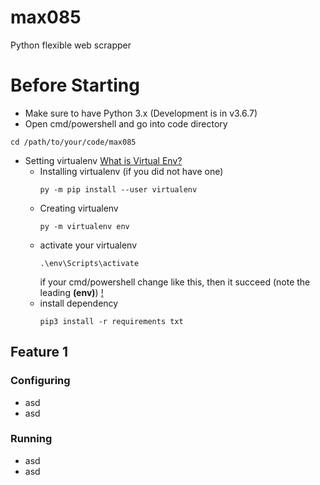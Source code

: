 # max085
Python flexible web scrapper




# Before Starting
- Make sure to have Python 3.x (Development is in v3.6.7)
- Open cmd/powershell and go into code directory
```
cd /path/to/your/code/max085
```

- Setting virtualenv [What is Virtual Env?](https://packaging.python.org/guides/installing-using-pip-and-virtualenv/)
  - Installing virtualenv (if you did not have one) 
      ```
      py -m pip install --user virtualenv
      ```
  - Creating virtualenv    
    ```
    py -m virtualenv env
    ```
  - activate your virtualenv
    ```
    .\env\Scripts\activate
    ```
    if your cmd/powershell change like this, then it succeed (note the leading **(env)**)
    [!](assets/virtual_env_enter.png)
  - install dependency
    ```
    pip3 install -r requirements txt
    ```

## Feature 1

### Configuring
- asd
- asd

### Running
- asd
- asd